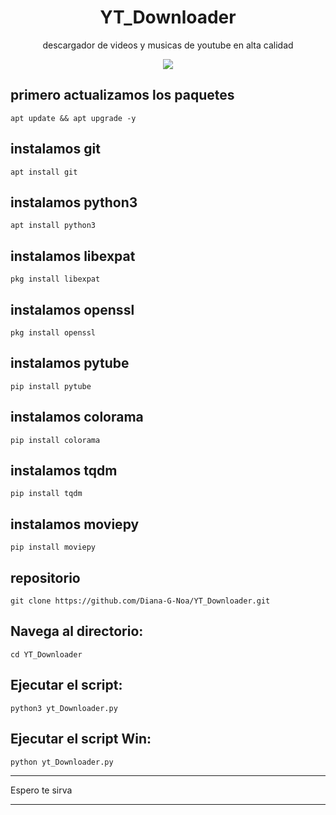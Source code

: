 <h1 align="center">YT_Downloader</h1>
<p align="center"> descargador de videos y musicas de youtube en alta calidad</p>
<p align="center"><img src="https://cdn.computerhoy.com/sites/navi.axelspringer.es/public/media/image/2021/09/youtube-ya-permite-usar-opcion-demandada-usuarios-toda-historia-2479961.jpg?tf=600x"/></p> 

## primero actualizamos los paquetes
    apt update && apt upgrade -y

## instalamos git
    apt install git  
## instalamos python3
    apt install python3
## instalamos libexpat
    pkg install libexpat
## instalamos openssl
    pkg install openssl
## instalamos pytube
    pip install pytube
## instalamos colorama
    pip install colorama
## instalamos tqdm
    pip install tqdm
## instalamos moviepy
    pip install moviepy
## repositorio
    git clone https://github.com/Diana-G-Noa/YT_Downloader.git

## Navega al directorio:
    cd YT_Downloader

## Ejecutar el script:
    python3 yt_Downloader.py

## Ejecutar el script Win:
    python yt_Downloader.py
---

Espero te sirva

---

